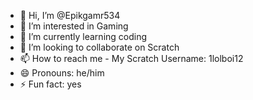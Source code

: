 - 👋 Hi, I’m @Epikgamr534
- 👀 I’m interested in Gaming
- 🌱 I’m currently learning coding
- 💞️ I’m looking to collaborate on Scratch
- 📫 How to reach me - My Scratch Username: 1lolboi12
- 😄 Pronouns: he/him
- ⚡ Fun fact: yes

<!---
Epikgamr534/Epikgamr534 is a ✨ special ✨ repository because its `README.md` (this file) appears on your GitHub profile.
You can click the Preview link to take a look at your changes.
--->
